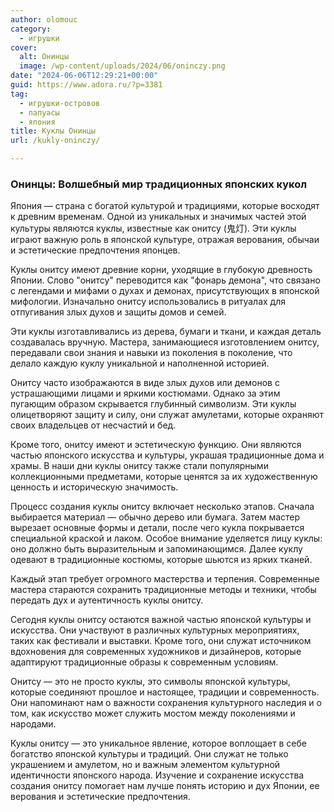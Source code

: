 ```yaml
---
author: olomouc
category:
  - игрушки
cover:
  alt: Онинцы
  image: /wp-content/uploads/2024/06/oninczy.png
date: "2024-06-06T12:29:21+00:00"
guid: https://www.adora.ru/?p=3381
tag:
  - игрушки-островов
  - папуасы
  - япония
title: Куклы Онинцы
url: /kukly-oninczy/

---
```

### Онинцы: Волшебный мир традиционных японских кукол

Япония — страна с богатой культурой и традициями, которые восходят к древним временам. Одной из уникальных и значимых частей этой культуры являются куклы, известные как онитсу (鬼灯). Эти куклы играют важную роль в японской культуре, отражая верования, обычаи и эстетические предпочтения японцев.

Куклы онитсу имеют древние корни, уходящие в глубокую древность Японии. Слово "онитсу" переводится как "фонарь демона", что связано с легендами и мифами о духах и демонах, присутствующих в японской мифологии. Изначально онитсу использовались в ритуалах для отпугивания злых духов и защиты домов и семей.

Эти куклы изготавливались из дерева, бумаги и ткани, и каждая деталь создавалась вручную. Мастера, занимающиеся изготовлением онитсу, передавали свои знания и навыки из поколения в поколение, что делало каждую куклу уникальной и наполненной историей.

Онитсу часто изображаются в виде злых духов или демонов с устрашающими лицами и яркими костюмами. Однако за этим пугающим образом скрывается глубинный символизм. Эти куклы олицетворяют защиту и силу, они служат амулетами, которые охраняют своих владельцев от несчастий и бед.

Кроме того, онитсу имеют и эстетическую функцию. Они являются частью японского искусства и культуры, украшая традиционные дома и храмы. В наши дни куклы онитсу также стали популярными коллекционными предметами, которые ценятся за их художественную ценность и историческую значимость.

Процесс создания куклы онитсу включает несколько этапов. Сначала выбирается материал — обычно дерево или бумага. Затем мастер вырезает основные формы и детали, после чего кукла покрывается специальной краской и лаком. Особое внимание уделяется лицу куклы: оно должно быть выразительным и запоминающимся. Далее куклу одевают в традиционные костюмы, которые шьются из ярких тканей.

Каждый этап требует огромного мастерства и терпения. Современные мастера стараются сохранить традиционные методы и техники, чтобы передать дух и аутентичность куклы онитсу.

Сегодня куклы онитсу остаются важной частью японской культуры и искусства. Они участвуют в различных культурных мероприятиях, таких как фестивали и выставки. Кроме того, они служат источником вдохновения для современных художников и дизайнеров, которые адаптируют традиционные образы к современным условиям.

Онитсу — это не просто куклы, это символы японской культуры, которые соединяют прошлое и настоящее, традиции и современность. Они напоминают нам о важности сохранения культурного наследия и о том, как искусство может служить мостом между поколениями и народами.

Куклы онитсу — это уникальное явление, которое воплощает в себе богатство японской культуры и традиций. Они служат не только украшением и амулетом, но и важным элементом культурной идентичности японского народа. Изучение и сохранение искусства создания онитсу помогает нам лучше понять историю и дух Японии, ее верования и эстетические предпочтения.
